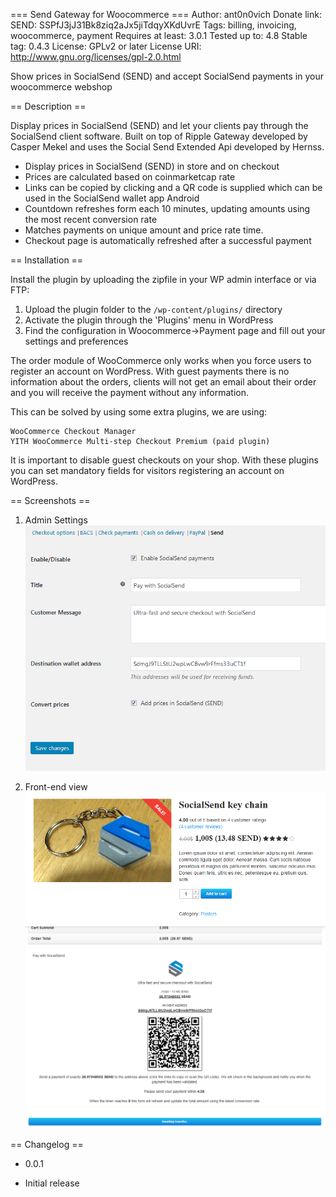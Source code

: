 === Send Gateway for Woocommerce ===
Author: ant0n0vich
Donate link: SEND: SSPfJ3jJ31Bk8ziq2aJx5jiTdqyXKdUvrE
Tags: billing, invoicing, woocommerce, payment
Requires at least: 3.0.1
Tested up to: 4.8
Stable tag: 0.4.3
License: GPLv2 or later
License URI: http://www.gnu.org/licenses/gpl-2.0.html

Show prices in SocialSend (SEND) and accept SocialSend payments in your woocommerce webshop

== Description ==

Display prices in SocialSend (SEND) and let your clients pay through the SocialSend client software. Built on top of Ripple Gateway developed by Casper Mekel and uses the Social Send Extended Api developed by Hernss. 

* Display prices in SocialSend (SEND) in store and on checkout
* Prices are calculated based on coinmarketcap rate
* Links can be copied by clicking and a QR code is supplied which can be used in the SocialSend wallet app Android
* Countdown refreshes form each 10 minutes, updating amounts using the most recent conversion rate
* Matches payments on unique amount and price rate time.
* Checkout page is automatically refreshed after a successful payment 

== Installation ==

Install the plugin by uploading the zipfile in your WP admin interface or via FTP:

1. Upload the plugin folder to the `/wp-content/plugins/` directory
2. Activate the plugin through the 'Plugins' menu in WordPress
3. Find the configuration in Woocommerce->Payment page and fill out your settings and preferences

The order module of WooCommerce only works when you force users to register an account on WordPress.
With guest payments there is no information about the orders, clients will not get an email about their order and you will receive the payment without any information.

This can be solved by using some extra plugins, we are using:

    WooCommerce Checkout Manager
    YITH WooCommerce Multi-step Checkout Premium (paid plugin)

It is important to disable guest checkouts on your shop.
With these plugins you can set mandatory fields for visitors registering an account on WordPress.

== Screenshots ==

1. Admin Settings
![screenshot-1](assets/screenshot-1.png?raw=true "screenshot-1")

2. Front-end view
![screenshot-2](assets/screenshot-2.png?raw=true "screenshot-2")
![screenshot-3](assets/screenshot-3.png?raw=true "screenshot-3")

== Changelog ==

- 0.0.1
* Initial release




